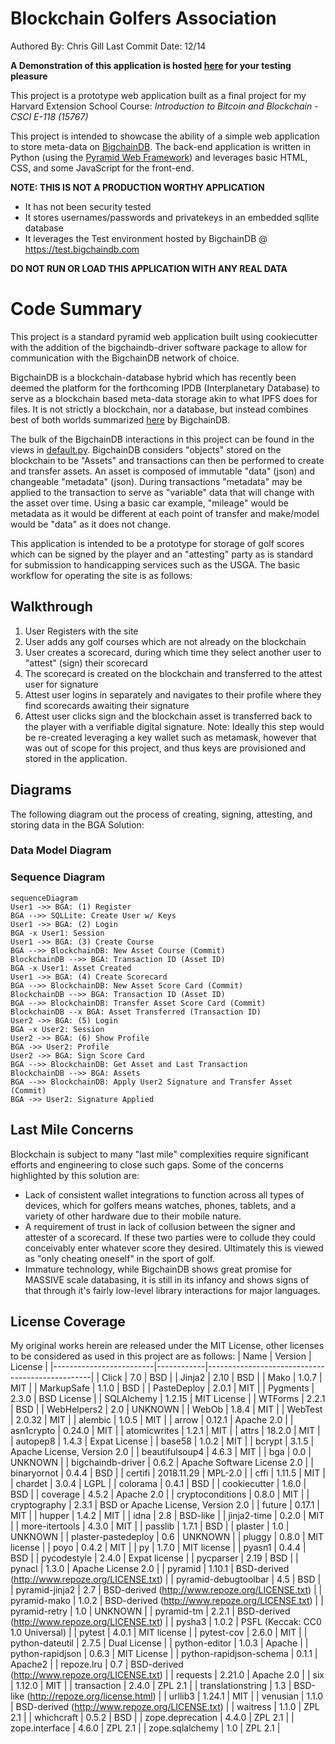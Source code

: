 # Blockchain Golfers Association
Authored By: Chris Gill
Last Commit Date: 12/14

**A Demonstration of this application is hosted [here](https://arcane-cove-47033.herokuapp.com/) for your testing pleasure**

This project is a prototype web application built as a final project for my Harvard Extension School Course: *Introduction to Bitcoin and Blockchain - CSCI E-118 (15767)*

This project is intended to showcase the ability of a simple web application to store meta-data on [BigchainDB](https://www.bigchaindb.com/). The back-end application is written in Python (using the [Pyramid Web Framework](https://trypyramid.com/)) and leverages basic HTML, CSS, and some JavaScript for the front-end.

**NOTE: THIS IS NOT A PRODUCTION WORTHY APPLICATION**
 - It has not been security tested
 - It stores usernames/passwords and privatekeys in an embedded sqllite database
 - It leverages the Test environment hosted by BigchainDB @ https://test.bigchaindb.com

**DO NOT RUN OR LOAD THIS APPLICATION WITH ANY REAL DATA**

# Code Summary
This project is a standard pyramid web application built using cookiecutter with the addition of the bigchaindb-driver software package to allow for communication with the BigchainDB network of choice.

BigchainDB is a blockchain-database hybrid which has recently been deemed the platform for the forthcoming IPDB (Interplanetary Database) to serve as a blockchain based meta-data storage akin to what IPFS does for files. It is not strictly a blockchain, nor a database, but instead combines best of both worlds summarized [here](https://www.bigchaindb.com/features/) by BigchainDB.

The bulk of the BigchainDB interactions in this project can be found in the views in [default.py](https://github.com/KarmaPoliceT2/bga/blob/master/bga/views/default.py). BigchainDB considers "objects" stored on the blockchain to be "Assets" and transactions can then be performed to create and transfer assets. An asset is composed of immutable "data" (json) and changeable "metadata" (json). During transactions "metadata" may be applied to the transaction to serve as "variable" data that will change with the asset over time. Using a basic car example, "mileage" would be metadata as it would be different at each point of transfer and make/model would be "data" as it does not change.

This application is intended to be a prototype for storage of golf scores which can be signed by the player and an "attesting" party as is standard for submission to handicapping services such as the USGA. The basic workflow for operating the site is as follows:

## Walkthrough
 1. User Registers with the site
 2. User adds any golf courses which are not already on the blockchain
 3. User creates a scorecard, during which time they select another user to "attest" (sign) their scorecard
 4. The scorecard is created on the blockchain and transferred to the attest user for signature
 5. Attest user logins in separately and navigates to their profile where they find scorecards awaiting their signature
 6. Attest user clicks sign and the blockchain asset is transferred back to the player with a verifiable digital signature.
	 Note: Ideally this step would be re-created leveraging a key wallet such as metamask, however that was out of scope for this project, and thus keys are provisioned and stored in the application.

## Diagrams
The following diagram out the process of creating, signing, attesting, and storing data in the BGA Solution:
### Data Model Diagram
### Sequence Diagram
```mermaid
sequenceDiagram
User1 ->> BGA: (1) Register
BGA -->> SQLLite: Create User w/ Keys
User1 ->> BGA: (2) Login
BGA -x User1: Session
User1 ->> BGA: (3) Create Course
BGA -->> BlockchainDB: New Asset Course (Commit)
BlockchainDB -->> BGA: Transaction ID (Asset ID)
BGA -x User1: Asset Created
User1 ->> BGA: (4) Create Scorecard
BGA -->> BlockchainDB: New Asset Score Card (Commit)
BlockchainDB -->> BGA: Transaction ID (Asset ID)
BGA -->> BlockchainDB: Transfer Asset Score Card (Commit)
BlockchainDB --x BGA: Asset Transferred (Transaction ID)
User2 ->> BGA: (5) Login
BGA -x User2: Session
User2 ->> BGA: (6) Show Profile
BGA ->> User2: Profile
User2 ->> BGA: Sign Score Card
BGA -->> BlockchainDB: Get Asset and Last Transaction
BlockchainDB -->> BGA: Assets
BGA -->> BlockchainDB: Apply User2 Signature and Transfer Asset (Commit)
BGA ->> User2: Signature Applied
```
## Last Mile Concerns
Blockchain is subject to many "last mile" complexities require significant efforts and engineering to close such gaps. Some of the concerns highlighted by this solution are:

 - Lack of consistent wallet integrations to function across all types of devices, which for golfers means watches, phones, tablets, and a variety of other hardware due to their mobile nature.
 - A requirement of trust in lack of collusion between the signer and attester of a scorecard. If these two parties were to collude they could conceivably enter whatever score they desired. Ultimately this is viewed as "only cheating oneself" in the sport of golf.
 - Immature technology, while BigchainDB shows great promise for MASSIVE scale databasing, it is still in its infancy and shows signs of that through it's fairly low-level library interactions for major languages.

## License Coverage
My original works herein are released under the MIT License, other licenses to be considered as used in this project are as follows:
| Name                    | Version    | License                                         |
|-------------------------|------------|-------------------------------------------------|
| Click                   | 7.0        | BSD                                             |
| Jinja2                  | 2.10       | BSD                                             |
| Mako                    | 1.0.7      | MIT                                             |
| MarkupSafe              | 1.1.0      | BSD                                             |
| PasteDeploy             | 2.0.1      | MIT                                             |
| Pygments                | 2.3.0      | BSD License                                     |
| SQLAlchemy              | 1.2.15     | MIT License                                     |
| WTForms                 | 2.2.1      | BSD                                             |
| WebHelpers2             | 2.0        | UNKNOWN                                         |
| WebOb                   | 1.8.4      | MIT                                             |
| WebTest                 | 2.0.32     | MIT                                             |
| alembic                 | 1.0.5      | MIT                                             |
| arrow                   | 0.12.1     | Apache 2.0                                      |
| asn1crypto              | 0.24.0     | MIT                                             |
| atomicwrites            | 1.2.1      | MIT                                             |
| attrs                   | 18.2.0     | MIT                                             |
| autopep8                | 1.4.3      | Expat License                                   |
| base58                  | 1.0.2      | MIT                                             |
| bcrypt                  | 3.1.5      | Apache License, Version 2.0                     |
| beautifulsoup4          | 4.6.3      | MIT                                             |
| bga                     | 0.0        | UNKNOWN                                         |
| bigchaindb-driver       | 0.6.2      | Apache Software License 2.0                     |
| binaryornot             | 0.4.4      | BSD                                             |
| certifi                 | 2018.11.29 | MPL-2.0                                         |
| cffi                    | 1.11.5     | MIT                                             |
| chardet                 | 3.0.4      | LGPL                                            |
| colorama                | 0.4.1      | BSD                                             |
| cookiecutter            | 1.6.0      | BSD                                             |
| coverage                | 4.5.2      | Apache 2.0                                      |
| cryptoconditions        | 0.8.0      | MIT                                             |
| cryptography            | 2.3.1      | BSD or Apache License, Version 2.0              |
| future                  | 0.17.1     | MIT                                             |
| hupper                  | 1.4.2      | MIT                                             |
| idna                    | 2.8        | BSD-like                                        |
| jinja2-time             | 0.2.0      | MIT                                             |
| more-itertools          | 4.3.0      | MIT                                             |
| passlib                 | 1.7.1      | BSD                                             |
| plaster                 | 1.0        | UNKNOWN                                         |
| plaster-pastedeploy     | 0.6        | UNKNOWN                                         |
| pluggy                  | 0.8.0      | MIT license                                     |
| poyo                    | 0.4.2      | MIT                                             |
| py                      | 1.7.0      | MIT license                                     |
| pyasn1                  | 0.4.4      | BSD                                             |
| pycodestyle             | 2.4.0      | Expat license                                   |
| pycparser               | 2.19       | BSD                                             |
| pynacl                  | 1.3.0      | Apache License 2.0                              |
| pyramid                 | 1.10.1     | BSD-derived (http://www.repoze.org/LICENSE.txt) |
| pyramid-debugtoolbar    | 4.5        | BSD                                             |
| pyramid-jinja2          | 2.7        | BSD-derived (http://www.repoze.org/LICENSE.txt) |
| pyramid-mako            | 1.0.2      | BSD-derived (http://www.repoze.org/LICENSE.txt) |
| pyramid-retry           | 1.0        | UNKNOWN                                         |
| pyramid-tm              | 2.2.1      | BSD-derived (http://www.repoze.org/LICENSE.txt) |
| pysha3                  | 1.0.2      | PSFL (Keccak: CC0 1.0 Universal)                |
| pytest                  | 4.0.1      | MIT license                                     |
| pytest-cov              | 2.6.0      | MIT                                             |
| python-dateutil         | 2.7.5      | Dual License                                    |
| python-editor           | 1.0.3      | Apache                                          |
| python-rapidjson        | 0.6.3      | MIT License                                     |
| python-rapidjson-schema | 0.1.1      | Apache2                                         |
| repoze.lru              | 0.7        | BSD-derived (http://www.repoze.org/LICENSE.txt) |
| requests                | 2.21.0     | Apache 2.0                                      |
| six                     | 1.12.0     | MIT                                             |
| transaction             | 2.4.0      | ZPL 2.1                                         |
| translationstring       | 1.3        | BSD-like (http://repoze.org/license.html)       |
| urllib3                 | 1.24.1     | MIT                                             |
| venusian                | 1.1.0      | BSD-derived (http://www.repoze.org/LICENSE.txt) |
| waitress                | 1.1.0      | ZPL 2.1                                         |
| whichcraft              | 0.5.2      | BSD                                             |
| zope.deprecation        | 4.4.0      | ZPL 2.1                                         |
| zope.interface          | 4.6.0      | ZPL 2.1                                         |
| zope.sqlalchemy         | 1.0        | ZPL 2.1                                         |
